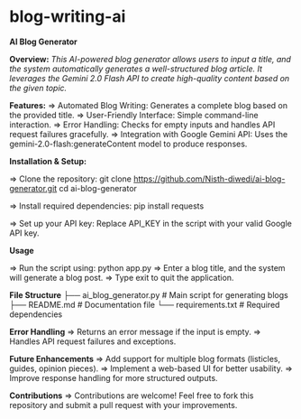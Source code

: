 # blog-writing-ai

**AI Blog Generator**

**Overview:**
_This AI-powered blog generator allows users to input a title, and the system automatically generates a well-structured blog article. It leverages the Gemini 2.0 Flash API to create high-quality content based on the given topic._

**Features:**
=> Automated Blog Writing: Generates a complete blog based on the provided title.
=> User-Friendly Interface: Simple command-line interaction.
=> Error Handling: Checks for empty inputs and handles API request failures gracefully.
=> Integration with Google Gemini API: Uses the gemini-2.0-flash:generateContent model to produce responses.

**Installation & Setup:**

=> Clone the repository:
    git clone https://github.com/Nisth-diwedi/ai-blog-generator.git
    cd ai-blog-generator

=> Install required dependencies:
    pip install requests

=> Set up your API key:
    Replace API_KEY in the script with your valid Google API key.

**Usage**

=> Run the script using: python app.py
=> Enter a blog title, and the system will generate a blog post.
=> Type exit to quit the application.

**File Structure**
├── ai_blog_generator.py  # Main script for generating blogs
├── README.md             # Documentation file
└── requirements.txt      # Required dependencies

**Error Handling**
=> Returns an error message if the input is empty.
=> Handles API request failures and exceptions.

**Future Enhancements**
=> Add support for multiple blog formats (listicles, guides, opinion pieces).
=> Implement a web-based UI for better usability.
=> Improve response handling for more structured outputs.


**Contributions**
=> Contributions are welcome! Feel free to fork this repository and submit a pull request with your improvements.

